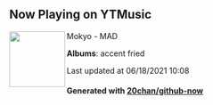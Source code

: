 ## Now Playing on YTMusic

[<img align="left" width="100" src="https://lh3.googleusercontent.com/71Ur0P4AJrEXAT7z1s-EP9fXMbIUfh5m9AUqkykCh4ZBvkTKzIoxH0BKlshkpSWrh6rqhvGKe809zBYQpQ">](https://music.youtube.com/watch?v=PSGg9udzhfg)

Mokyo - MAD

**Albums**: accent fried

Last updated at 06/18/2021 10:08

#### Generated with [20chan/github-now](https://github.com/20chan/github-now)
